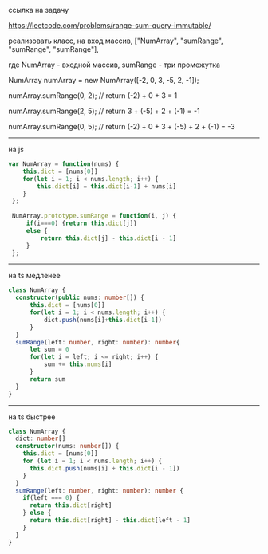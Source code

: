 ссылка на задачу 

https://leetcode.com/problems/range-sum-query-immutable/

реализовать класс, на вход массив, ["NumArray", "sumRange", "sumRange", "sumRange"], 

где  NumArray - входной массив, sumRange - три промежутка


NumArray numArray = new NumArray([-2, 0, 3, -5, 2, -1]);

numArray.sumRange(0, 2); // return (-2) + 0 + 3 = 1

numArray.sumRange(2, 5); // return 3 + (-5) + 2 + (-1) = -1

numArray.sumRange(0, 5); // return (-2) + 0 + 3 + (-5) + 2 + (-1) = -3

---
на js
```js
var NumArray = function(nums) {
    this.dict = [nums[0]]
    for(let i = 1; i < nums.length; i++) {
        this.dict[i] = this.dict[i-1] + nums[i]
    }
 };
 
 NumArray.prototype.sumRange = function(i, j) {
     if(i===0) {return this.dict[j]}
     else {
         return this.dict[j] - this.dict[i - 1]
     }
 };
```
---
на ts медленее
```ts
class NumArray {
  constructor(public nums: number[]) {
      this.dict = [nums[0]]
      for(let i = 1; i < nums.length; i++) {
          dict.push(nums[i]+this.dict[i-1])
      }
  }
  sumRange(left: number, right: number): number{
      let sum = 0
      for(let i = left; i <= right; i++) {
          sum += this.nums[i]
      }
      return sum
  }
}
```
---

на ts быстрее
```ts
class NumArray {
  dict: number[]
  constructor(nums: number[]) {
    this.dict = [nums[0]]
    for (let i = 1; i < nums.length; i++) {
      this.dict.push(nums[i] + this.dict[i - 1])
    }
  }
  sumRange(left: number, right: number): number {
    if(left === 0) {
      return this.dict[right]
    } else {
      return this.dict[right] - this.dict[left - 1]
    }
  }
}

```
